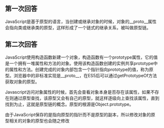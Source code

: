 ## 第一次回答
JavaScript是基于原型的语言，当创建或继承对象的时候，对象的__proto__属性会指向类或继承类的原型，这样形成了一个链式的继承关系，被叫做原型链。

## 第二次回答
JavaScript使用构造函数新建一个对象，构造函数有一个prototype属性，它的值是一个拥有一堆属性和方法的对象。使用该构造函数创建的实例共享prototype中的属性和方法。创建完成的对象内部包含一个指针指向prototype的值，称为原型。浏览器中的非标准实现是__proto__，在ES5后可以通过getPrototypeOf方法获取对象的原型。 

Javascript访问对象属性的时候，首先会查看对象本身是否存在该属性，如果不存在则通过原型查找，该原型又会有自己的原型，就这样逐级向上查找该属性，直到找到为止，这就是原型链的概念。原型的根源是Object.prototype。

由于JavaScript保存的是指向原型的指针而不是原型的副本，所以修改对象的原型相关的对象的原型也会随之修改